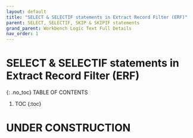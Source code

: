 ```yaml
---
layout: default
title: "SELECT & SELECTIF statements in Extract Record Filter (ERF)"
parent: SELECT, SELECTIF, SKIP & SKIPIF statements
grand_parent: Workbench Logic Text Full Details
nav_order: 1
---
```

# SELECT & SELECTIF statements in Extract Record Filter (ERF)
{: .no_toc}
TABLE OF CONTENTS 
1. TOC
{:toc}  
 
# UNDER CONSTRUCTION

